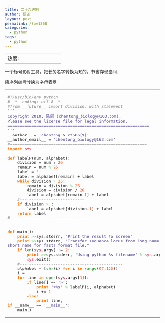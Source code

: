 ```yaml
---
title: 二十六进制
author: 悟道
layout: post
permalink: /?p=1368
categories:
  - python
tags:
  - python
---
```

<table>
  <tr cellpadding=0><td>
    热度:
  </td><td cellpadding=0><img src='http://210.75.224.29/wordpress/wp-content/plugins/statpresscn/images/sun.gif' width=10 height=10 border=0 /></td><td cellpadding=0><img src='http://210.75.224.29/wordpress/wp-content/plugins/statpresscn/images/sun_dark.gif' width=10 height=10 border=0 /></td><td cellpadding=0><img src='http://210.75.224.29/wordpress/wp-content/plugins/statpresscn/images/sun_dark.gif' width=10 height=10 border=0 /></td><td cellpadding=0><img src='http://210.75.224.29/wordpress/wp-content/plugins/statpresscn/images/sun_dark.gif' width=10 height=10 border=0 /></td><td cellpadding=0><img src='http://210.75.224.29/wordpress/wp-content/plugins/statpresscn/images/sun_dark.gif' width=10 height=10 border=0 /></td></tr>
</table>

一个标号影射工具，把长的名字转换为短的，节省存储空间.

降序列编号转换为字母表示

<div class="wp_codebox">
  <table>
    <tr id="p1368145">
      <td class="code" id="p1368code145">
        <pre class="python" style="font-family:monospace;"><span style="color: #808080; font-style: italic;">#!/usr/bin/env python</span>
<span style="color: #808080; font-style: italic;"># -*- coding: utf-8 -*-</span>
<span style="color: #808080; font-style: italic;">#from __future__ import division, with_statement</span>
<span style="color: #483d8b;">''</span><span style="color: #483d8b;">'
Copyright 2010, 陈同 (chentong_biology@163.com).  
Please see the license file for legal information.
===========================================================
'</span><span style="color: #483d8b;">''</span>
__author__ = <span style="color: #483d8b;">'chentong & ct586[9]'</span>
__author_email__ = <span style="color: #483d8b;">'chentong_biology@163.com'</span>
<span style="color: #808080; font-style: italic;">#=========================================================</span>
<span style="color: #ff7700;font-weight:bold;">import</span> <span style="color: #dc143c;">sys</span>
&nbsp;
<span style="color: #ff7700;font-weight:bold;">def</span> labelP<span style="color: black;">&#40;</span>num, alphabet<span style="color: black;">&#41;</span>:
    division = num / <span style="color: #ff4500;">26</span>
    remain = num <span style="color: #66cc66;">%</span> <span style="color: #ff4500;">26</span>
    label = <span style="color: #483d8b;">''</span>
    label = alphabet<span style="color: black;">&#91;</span>remain<span style="color: black;">&#93;</span> + label
    <span style="color: #ff7700;font-weight:bold;">while</span> division <span style="color: #66cc66;">&gt;</span> <span style="color: #ff4500;">25</span>:
        remain = division <span style="color: #66cc66;">%</span> <span style="color: #ff4500;">26</span>
        division = division / <span style="color: #ff4500;">26</span>
        label = alphabet<span style="color: black;">&#91;</span>remain-<span style="color: #ff4500;">1</span><span style="color: black;">&#93;</span> + label
    <span style="color: #808080; font-style: italic;">#---------------------------</span>
    <span style="color: #ff7700;font-weight:bold;">if</span> division <span style="color: #66cc66;">&gt;</span> <span style="color: #ff4500;"></span>:
        label = alphabet<span style="color: black;">&#91;</span>division-<span style="color: #ff4500;">1</span><span style="color: black;">&#93;</span> + label
    <span style="color: #ff7700;font-weight:bold;">return</span> label
<span style="color: #808080; font-style: italic;">#-----------------------------------</span>
&nbsp;
&nbsp;
<span style="color: #ff7700;font-weight:bold;">def</span> main<span style="color: black;">&#40;</span><span style="color: black;">&#41;</span>:
    <span style="color: #ff7700;font-weight:bold;">print</span> <span style="color: #66cc66;">&gt;&gt;</span>sys.<span style="color: black;">stderr</span>, <span style="color: #483d8b;">"Print the result to screen"</span>
    <span style="color: #ff7700;font-weight:bold;">print</span> <span style="color: #66cc66;">&gt;&gt;</span>sys.<span style="color: black;">stderr</span>, <span style="color: #483d8b;">"Transfer sequence locus from long name to<span style="color: #000099; font-weight: bold;">\</span>
short name for fasta format file."</span>
    <span style="color: #ff7700;font-weight:bold;">if</span> <span style="color: #008000;">len</span><span style="color: black;">&#40;</span><span style="color: #dc143c;">sys</span>.<span style="color: black;">argv</span><span style="color: black;">&#41;</span> <span style="color: #66cc66;">!</span>= <span style="color: #ff4500;">2</span>:
        <span style="color: #ff7700;font-weight:bold;">print</span> <span style="color: #66cc66;">&gt;&gt;</span>sys.<span style="color: black;">stderr</span>, <span style="color: #483d8b;">'Using python %s filename'</span> <span style="color: #66cc66;">%</span> <span style="color: #dc143c;">sys</span>.<span style="color: black;">argv</span><span style="color: black;">&#91;</span><span style="color: #ff4500;"></span><span style="color: black;">&#93;</span>
        <span style="color: #dc143c;">sys</span>.<span style="color: black;">exit</span><span style="color: black;">&#40;</span><span style="color: #ff4500;"></span><span style="color: black;">&#41;</span>
    <span style="color: #808080; font-style: italic;">#-------------------------------------------</span>
    alphabet = <span style="color: black;">&#91;</span><span style="color: #008000;">chr</span><span style="color: black;">&#40;</span>i<span style="color: black;">&#41;</span> <span style="color: #ff7700;font-weight:bold;">for</span> i <span style="color: #ff7700;font-weight:bold;">in</span> <span style="color: #008000;">range</span><span style="color: black;">&#40;</span><span style="color: #ff4500;">97</span>,<span style="color: #ff4500;">123</span><span style="color: black;">&#41;</span><span style="color: black;">&#93;</span>
    i = <span style="color: #ff4500;"></span>
    <span style="color: #ff7700;font-weight:bold;">for</span> line <span style="color: #ff7700;font-weight:bold;">in</span> <span style="color: #008000;">open</span><span style="color: black;">&#40;</span><span style="color: #dc143c;">sys</span>.<span style="color: black;">argv</span><span style="color: black;">&#91;</span><span style="color: #ff4500;">1</span><span style="color: black;">&#93;</span><span style="color: black;">&#41;</span>:
        <span style="color: #ff7700;font-weight:bold;">if</span> line<span style="color: black;">&#91;</span><span style="color: #ff4500;"></span><span style="color: black;">&#93;</span> == <span style="color: #483d8b;">'&gt;'</span>:
            <span style="color: #ff7700;font-weight:bold;">print</span> <span style="color: #483d8b;">'&gt;%s'</span> <span style="color: #66cc66;">%</span> labelP<span style="color: black;">&#40;</span>i, alphabet<span style="color: black;">&#41;</span>
            i += <span style="color: #ff4500;">1</span>
        <span style="color: #ff7700;font-weight:bold;">else</span>:
            <span style="color: #ff7700;font-weight:bold;">print</span> line,
<span style="color: #ff7700;font-weight:bold;">if</span> __name__ == <span style="color: #483d8b;">'__main__'</span>:
    main<span style="color: black;">&#40;</span><span style="color: black;">&#41;</span></pre>
      </td>
    </tr>
  </table>
</div>